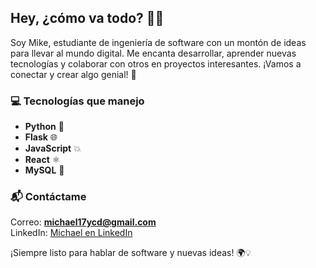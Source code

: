 ## Hey, ¿cómo va todo? 👋✨


Soy Mike, estudiante de ingeniería de software con un montón de ideas para llevar al mundo digital. Me encanta desarrollar, aprender nuevas tecnologías y colaborar con otros en proyectos interesantes. ¡Vamos a conectar y crear algo genial! 🚀


### 💻 Tecnologías que manejo  
- **Python** 🐍  
- **Flask** 🌐  
- **JavaScript** 💥  
- **React** ⚛️  
- **MySQL** 💾

### 📬 Contáctame  
Correo: **michael17ycd@gmail.com**  
LinkedIn: [Michael en LinkedIn](https://www.linkedin.com/in/michael-castro-98489a322/)  

¡Siempre listo para hablar de software y nuevas ideas! 🌍💡
